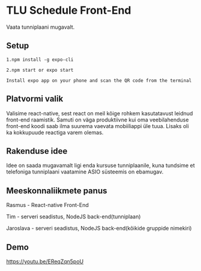 # TLU Schedule Front-End

Vaata tunniplaani mugavalt.

## Setup
```
1.npm install -g expo-cli

2.npm start or expo start

Install expo app on your phone and scan the QR code from the terminal

```

## Platvormi valik
Valisime react-native, sest react on meil kõige rohkem kasutatavust leidnud front-end raamistik. Samuti on väga produktiivne kui oma veebilahenduse front-end koodi saab ilma suurema vaevata mobiiliappi üle tuua. Lisaks oli ka kokkupuude reactiga varem olemas.

## Rakenduse idee
Idee on saada mugavamalt ligi enda kursuse tunniplaanile, kuna tundsime et telefoniga tunniplaani vaatamine ASIO süsteemis on ebamugav.

## Meeskonnaliikmete panus
Rasmus - React-native Front-End

Tim - serveri seadistus, NodeJS back-end(tunniplaan)

Jaroslava - serveri seadistus, NodeJS back-end(kõikide gruppide nimekiri)

## Demo

https://youtu.be/EReqZqn5poU
